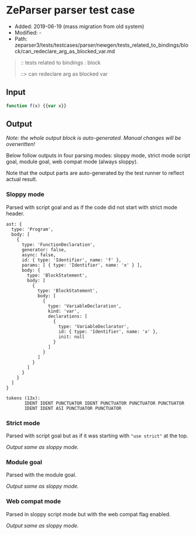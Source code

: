 # ZeParser parser test case

- Added: 2019-06-19 (mass migration from old system)
- Modified: -
- Path: zeparser3/tests/testcases/parser/newgen/tests_related_to_bindings/block/can_redeclare_arg_as_blocked_var.md

> :: tests related to bindings : block
>
> ::> can redeclare arg as blocked var

## Input

`````js
function f(x) {{var x}}
`````

## Output

_Note: the whole output block is auto-generated. Manual changes will be overwritten!_

Below follow outputs in four parsing modes: sloppy mode, strict mode script goal, module goal, web compat mode (always sloppy).

Note that the output parts are auto-generated by the test runner to reflect actual result.

### Sloppy mode

Parsed with script goal and as if the code did not start with strict mode header.

`````
ast: {
  type: 'Program',
  body: [
    {
      type: 'FunctionDeclaration',
      generator: false,
      async: false,
      id: { type: 'Identifier', name: 'f' },
      params: [ { type: 'Identifier', name: 'x' } ],
      body: {
        type: 'BlockStatement',
        body: [
          {
            type: 'BlockStatement',
            body: [
              {
                type: 'VariableDeclaration',
                kind: 'var',
                declarations: [
                  {
                    type: 'VariableDeclarator',
                    id: { type: 'Identifier', name: 'x' },
                    init: null
                  }
                ]
              }
            ]
          }
        ]
      }
    }
  ]
}

tokens (13x):
       IDENT IDENT PUNCTUATOR IDENT PUNCTUATOR PUNCTUATOR PUNCTUATOR
       IDENT IDENT ASI PUNCTUATOR PUNCTUATOR
`````

### Strict mode

Parsed with script goal but as if it was starting with `"use strict"` at the top.

_Output same as sloppy mode._

### Module goal

Parsed with the module goal.

_Output same as sloppy mode._

### Web compat mode

Parsed in sloppy script mode but with the web compat flag enabled.

_Output same as sloppy mode._
